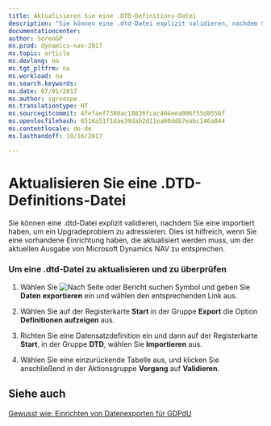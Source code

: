 ```yaml
---
title: Aktualisieren Sie eine .DTD-Definitions-Datei
description: "Sie können eine .dtd-Datei explizit validieren, nachdem Sie eine importiert haben, um ein Upgradeproblem zu adressieren. Dies ist hilfreich, wenn Sie eine vorhandene Einrichtung haben, die aktualisiert werden muss, um der aktuellen Ausgabe von Microsoft Dynamics NAV zu entsprechen."
documentationcenter: 
author: SorenGP
ms.prod: dynamics-nav-2017
ms.topic: article
ms.devlang: na
ms.tgt_pltfrm: na
ms.workload: na
ms.search.keywords: 
ms.date: 07/01/2017
ms.author: sgroespe
ms.translationtype: HT
ms.sourcegitcommit: 4fefaef7380ac10836fcac404eea006f55d8556f
ms.openlocfilehash: 6516a51f1dae39dab2d11ea60ddb7eabc146a044
ms.contentlocale: de-de
ms.lasthandoff: 10/16/2017

---
```

# <a name="how-to-upgrade-a-dtd-definition-file"></a>Aktualisieren Sie eine .DTD-Definitions-Datei
Sie können eine .dtd-Datei explizit validieren, nachdem Sie eine importiert haben, um ein Upgradeproblem zu adressieren. Dies ist hilfreich, wenn Sie eine vorhandene Einrichtung haben, die aktualisiert werden muss, um der aktuellen Ausgabe von Microsoft Dynamics NAV zu entsprechen.  
  
### <a name="to-upgrade-and-validate-a-dtd-file"></a>Um eine .dtd-Datei zu aktualisieren und zu überprüfen  
  
1.  Wählen Sie ![Nach Seite oder Bericht suchen](media/ui-search/search_small.png "Nach Seite oder Bericht suchen") Symbol und geben Sie **Daten exportieren** ein und wählen den entsprechenden Link aus.  
  
2.  Wählen Sie auf der Registerkarte **Start** in der Gruppe **Export** die Option **Definitionen aufzeigen** aus.  
  
3.  Richten Sie eine Datensatzdefinition ein und dann auf der Registerkarte **Start**, in der Gruppe **DTD**, wählen Sie **Importieren** aus.  
  
4.  Wählen Sie eine einzurückende Tabelle aus, und klicken Sie anschließend in der Aktionsgruppe **Vorgang** auf **Validieren**.  
  
## <a name="see-also"></a>Siehe auch  
 [Gewusst wie: Einrichten von Datenexporten für GDPdU](how-to-set-up-data-exports-for-gdpdu.md)
